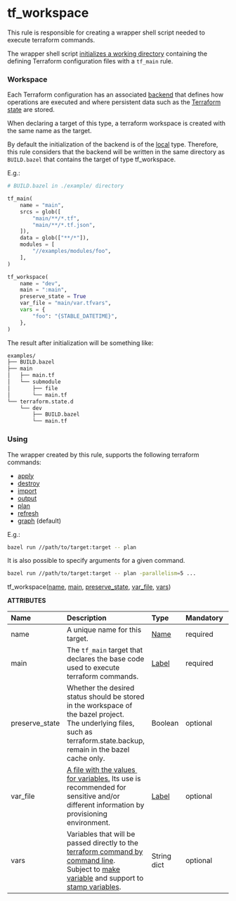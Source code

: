 <a name="tf_workspace"></a>
# tf_workspace

This rule is responsible for creating a wrapper shell script needed to execute terraform commands.

The wrapper shell script [initializes a working directory](https://www.terraform.io/docs/cli/commands/init.html) containing the defining Terraform configuration files with a `tf_main` rule.

### Workspace

Each Terraform configuration has an associated [backend](https://www.terraform.io/docs/language/settings/backends/index.html) that defines how operations are executed and where persistent data such as the [Terraform state](https://www.terraform.io/docs/language/state/purpose.html) are stored.

When declaring a target of this type, a terraform workspace is created with the same name as the target.

By default the initialization of the backend is of the [local](https://www.terraform.io/docs/language/settings/backends/configuration.html#default-backend) type.
Therefore, this rule considers that the backend will be written in the same directory as `BUILD.bazel` that contains the target of type tf_workspace.

E.g.:

```python
# BUILD.bazel in ./example/ directory

tf_main(
    name = "main",
    srcs = glob([
        "main/**/*.tf",
        "main/**/*.tf.json",
    ]),
    data = glob(["**/*"]),
    modules = [
        "//examples/modules/foo",
    ],
)

tf_workspace(
    name = "dev",
    main = ":main",
    preserve_state = True
    var_file = "main/var.tfvars",
    vars = {
        "foo": "{STABLE_DATETIME}",
    },
)
```
The result after initialization will be something like:

```bash
examples/
├── BUILD.bazel
├── main
│   ├── main.tf
│   └── submodule
│       ├── file
│       └── main.tf
└── terraform.state.d
    └── dev
        ├── BUILD.bazel
        └── main.tf
```

### Using

The wrapper created by this rule, supports the following terraform commands:

* [apply](https://www.terraform.io/docs/cli/commands/apply.html)
* [destroy](https://www.terraform.io/docs/cli/commands/destroy.html)
* [import](https://www.terraform.io/docs/cli/commands/import.html)
* [output](https://www.terraform.io/docs/cli/commands/output.html)
* [plan](https://www.terraform.io/docs/cli/commands/plan.html)
* [refresh](https://www.terraform.io/docs/cli/commands/refresh.html)
* [graph](https://www.terraform.io/docs/cli/commands/graph.html) (default)

E.g.:
```bash
bazel run //path/to/target:target -- plan
```

It is also possible to specify arguments for a given command.
```bash
bazel run //path/to/target:target -- plan -parallelism=5 ...
```

<p>tf_workspace(<a href="#tf_workspace_name">name</a>, <a href="#tf_workspace_main">main</a>, <a href="#tf_workspace_preserve_state">preserve_state</a>, <a href="#tf_workspace_var_file">var_file</a>, <a href="#tf_workspace_vars">vars</a>)</p>

<p><strong>ATTRIBUTES</strong></p>
<table>
  <thead>
    <tr>
      <th style="text-align: left">Name</th>
      <th style="text-align: left">Description</th>
      <th style="text-align: left">Type</th>
      <th style="text-align: left">Mandatory</th>
      <th style="text-align: left">Default</th>
    </tr>
  </thead>
  <tbody>
    <tr>
      <td style="text-align: left"><a id="tf_workspace_name"></a>name</td>
      <td style="text-align: left">A unique name for this target.</td>
      <td style="text-align: left"><a href="https://bazel.build/docs/build-ref.html#name">Name</a></td>
      <td style="text-align: left">required</td>
      <td style="text-align: left"> </td>
    </tr>
    <tr>
      <td style="text-align: left"><a id="tf_workspace_main"></a>main</td>
      <td style="text-align: left"> The <code>tf_main</code> target that declares the base code used to execute terraform commands.</td>
      <td style="text-align: left"><a href="https://bazel.build/docs/build-ref.html#labels">Label</a></td>
      <td style="text-align: left">required</td>
      <td style="text-align: left">None</td>
    </tr>
    <tr>
      <td style="text-align: left"><a id="tf_workspace_preserve_state"></a>preserve_state</td>
      <td style="text-align: left">Whether the desired status should be stored in the workspace of the bazel project.
      </br>The underlying files, such as terraform.state.backup, remain in the bazel cache only.</br>
      </td>
      <td style="text-align: left">Boolean</td>
      <td style="text-align: left">optional</td>
      <td style="text-align: left">True</td>
    </tr>
    <tr>
      <td style="text-align: left"><a id="tf_workspace_var_file"></a>var_file</td>
      <td style="text-align: left"><a href="https://www.terraform.io/docs/language/values/variables.html#variable-definitions-tfvars-files">A file with the values ​​for variables.</a> Its use is recommended for sensitive and/or different information by provisioning environment.</td>
      <td style="text-align: left"><a href="https://bazel.build/docs/build-ref.html#labels">Label</a></td>
      <td style="text-align: left">optional</td>
      <td style="text-align: left">None</td>
    </tr>
    <tr>
      <td style="text-align: left"><a id="tf_workspace_vars"></a>vars</td>
      <td style="text-align: left">Variables that will be passed directly to the <a href="https://www.terraform.io/docs/language/values/variables.html#variables-on-the-command-line">terraform command by command line</a>.
      <br>Subject to <a href="https://docs.bazel.build/versions/master/be/make-variables.html">make variable</a> and support to <a href="https://docs.bazel.build/versions/master/user-manual.html#workspace_status">stamp variables</a>.
      </br>
      </td>
      <td style="text-align: left">String dict</a></td>
      <td style="text-align: left">optional</td>
      <td style="text-align: left">{}</td>
    </tr>
  </tbody>
</table>

